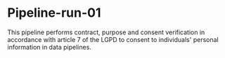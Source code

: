 # Pipeline-run-01
This pipeline performs contract, purpose and consent verification in accordance with article 7 of the LGPD to consent to individuals' personal information in data pipelines.
